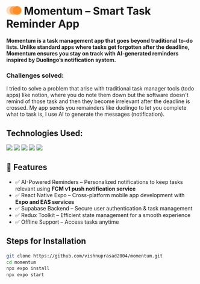 # <img src="assets\images\logo-o-m.png" width="40px"> Momentum – Smart Task Reminder App 

**Momentum is a task management app that goes beyond traditional to-do lists. Unlike standard apps where tasks get forgotten after the deadline, Momentum ensures you stay on track with AI-generated reminders inspired by Duolingo’s notification system.**

### Challenges solved:  

I tried to solve a problem that arise with traditional task manager tools (todo apps) like notion, where you  do note them down but the software doesn't remind of those task and then they become irrelevant after the deadline is crossed. My app sends you remainders like duolingo to let you complete what to task is, I use AI to generate the messages (notification).


## Technologies Used: 
<p>
<img src="https://img.shields.io/badge/react_native-%2320232a.svg?style=for-the-badge&logo=react&logoColor=%2361DAFB">
<img src="https://img.shields.io/badge/expo-1C1E24?style=for-the-badge&logo=expo&logoColor=#D04A37">
<img src="https://img.shields.io/badge/Supabase-3ECF8E?style=for-the-badge&logo=supabase&logoColor=white"/>
<img src="https://img.shields.io/badge/typescript-%23007ACC.svg?style=for-the-badge&logo=typescript&logoColor=white">
<img src="https://img.shields.io/badge/redux-%23593d88.svg?style=for-the-badge&logo=redux&logoColor=white"/>
</p>

## 🚀 Features
- ✅ AI-Powered Reminders – Personalized notifications to keep tasks relevant using **FCM v1 push notification service**
- ✅ React Native Expo – Cross-platform mobile app development with **Expo and EAS services**
- ✅ Supabase Backend – Secure user authentication & task management 
- ✅ Redux Toolkit – Efficient state management for a smooth experience
- ✅ Offline Support – Access tasks anytime

## Steps for Installation
```sh
git clone https://github.com/vishnuprasad2004/momentum.git  
cd momentum  
npx expo install  
npx expo start  
```
